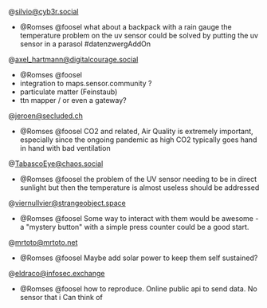 @silvio@cyb3r.social
  - @Romses @foosel what about a backpack with a rain gauge the temperature problem on the uv sensor could be solved by putting the uv sensor in a parasol #datenzwergAddOn

@axel_hartmann@digitalcourage.social
  - @Romses @foosel 
  - integration to maps.sensor.community ?
  - particulate matter (Feinstaub)
  - ttn mapper / or even a gateway?

@jeroen@secluded.ch
  - @Romses @foosel CO2 and related, Air Quality is extremely important, especially since the ongoing pandemic as high CO2 typically goes hand in hand with bad ventilation

@TabascoEye@chaos.social
  - @Romses @foosel the problem of the UV sensor needing to be in direct sunlight but then the temperature is almost useless should be addressed

@viernullvier@strangeobject.space
  - @Romses @foosel Some way to interact with them would be awesome - a "mystery button" with a simple press counter could be a good start.

@mrtoto@mrtoto.net
  - @Romses @foosel Maybe add solar power to keep them self sustained?

@eldraco@infosec.exchange
  - @Romses @foosel how to reproduce. Online public api to send data. No sensor that i Can think of

